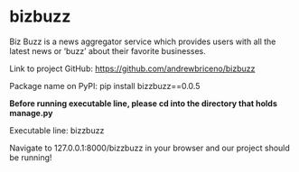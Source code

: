 # bizbuzz
Biz Buzz is a news aggregator service which provides users with all the latest news or ‘buzz’ about their favorite businesses.

Link to project GitHub: https://github.com/andrewbriceno/bizbuzz

Package name on PyPI: pip install bizzbuzz==0.0.5

****Before running executable line, please cd into the directory that holds manage.py****

Executable line: bizzbuzz

Navigate to 127.0.0.1:8000/bizzbuzz in your browser and our project should be running!
